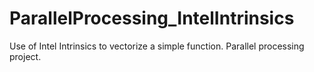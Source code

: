 # ParallelProcessing_IntelIntrinsics
Use of Intel Intrinsics to vectorize a simple function. Parallel processing project.
